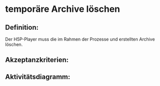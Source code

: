 # temporäre Archive löschen

## Definition:

Der H5P-Player muss die im Rahmen der Prozesse [](HSE1.md)und [](HSE2.md)
erstellten Archive löschen. 
 
## Akzeptanzkriterien:




## Aktivitätsdiagramm:


